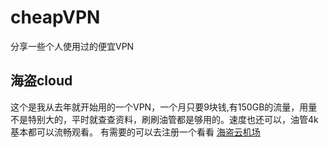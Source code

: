 # cheapVPN
分享一些个人使用过的便宜VPN

## 海盗cloud
这个是我从去年就开始用的一个VPN，一个月只要9块钱,有150GB的流量，用量不是特别大的，平时就查查资料，刷刷油管都是够用的。速度也还可以，油管4k基本都可以流畅观看。
有需要的可以去注册一个看看
[海盗云机场](https://hdy.xn--ezqyv86vry0c.com/#/register?code=g9mplSh4)
